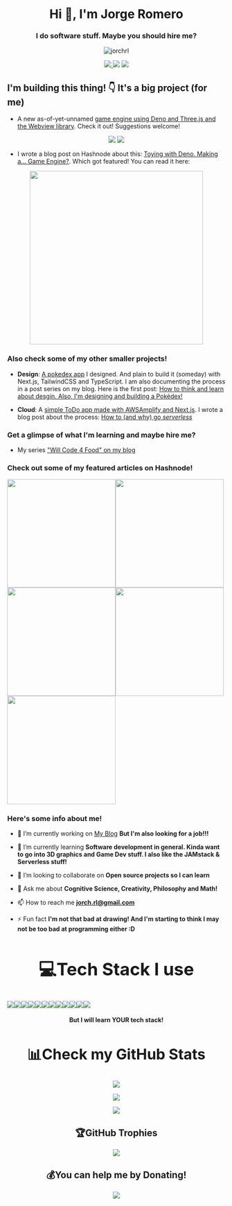 <h1 align="center">Hi 👋, I'm Jorge Romero</h1>
<h3 align="center">I do software stuff. Maybe you should hire me?</h3>
<p align="center"> <img src="https://komarev.com/ghpvc/?username=jorchrl&label=Profile%20views&color=0e75b6&style=for-the-badge" alt="jorchrl" /></p>
<!-- <h2>You can find me at these social networks :D</h2> -->
<p align="center"> <a href="https://linkedin.com/in/jorchrl"><img src="https://img.shields.io/badge/LinkedIn-%230077B5.svg?style=for-the-badge&logo=linkedin&logoColor=white" /> </a>
<a href="https://twitter.com/jrlgs"><img src="https://img.shields.io/badge/Twitter-%231DA1F2.svg?style=for-the-badge&logo=Twitter&logoColor=white" /></a>
<a href="https://blog.jrlgs.dev"><img src="https://img.shields.io/badge/Hashnode-2962FF?style=for-the-badge&logo=hashnode&logoColor=white" /></a> </p>


<h2>I'm building this thing! 👇 It's a big project (for me)</h2>

- A new as-of-yet-unnamed [game engine using Deno and Three.js and the Webview library](https://github.com/JorchRL/Desktop3D-with-Deno). Check it out! Suggestions welcome! 
<p align="center">
<img src="https://img.shields.io/badge/deno-000000?style=for-the-badge&logo=deno&logoColor=white" />
<img src="https://img.shields.io/badge/three.js-white?style=for-the-badge&logo=three.js&logoColor=black" /></p>

- I wrote a blog post on Hashnode about this: [Toying with Deno. Making a... Game Engine?](https://blog.jrlgs.dev/toying-with-deno-making-a-game-engine). Which got featured! You can read it here: 

<p class="blog-thumnail" align="center" ><a href="https://blog.jrlgs.dev/toying-with-deno-making-a-game-engine"><img width="400" src="https://blog.jrlgs.dev/_next/image?url=https%3A%2F%2Fcdn.hashnode.com%2Fres%2Fhashnode%2Fimage%2Fupload%2Fv1655056519821%2FKAZoAvH9K.png%3Fw%3D1600%26h%3D840%26fit%3Dcrop%26crop%3Dentropy%26auto%3Dcompress%2Cformat%26format%3Dwebp&w=1920&q=75" /></a></p>
<h3>Also check some of my other smaller projects!</h3>

- **Design**: [A pokedex app](https://github.com/JorchRL/pokedex-next) I designed. And plain to build it (someday) with Next.js, TailwindCSS and TypeScript. I am also documenting the process in a post series on my blog. Here is the first post: [How to think and learn about desgin. Also, I'm designing and building a Pokédex!](https://jorgerl.hashnode.dev/how-to-think-and-learn-about-design-also-im-designing-and-building-a-pokedex)

- **Cloud**: A [simple ToDo app made with AWSAmplify and Next.js](https://github.com/JorchRL/amplify-todo-tutorial). I wrote a blog post about the process: [How to (and why) go *serverless*](https://jorgerl.hashnode.dev/how-to-and-why-go-serverless)


<h3>Get a glimpse of what I'm learning and maybe hire me?</h3>

- My series ["Will Code 4 Food" on my blog](https://blog.jrlgs.dev/series/will-code-for-food)

<h3>Check out some of my featured articles on Hashnode!</h3>

<a href="https://blog.jrlgs.dev/01-lygometry-figuring-out-what-i-dont-know-yet"><img style="" width="250" src="https://blog.jrlgs.dev/_next/image?url=https%3A%2F%2Fcdn.hashnode.com%2Fres%2Fhashnode%2Fimage%2Fupload%2Fv1647631592729%2FiDywMwUDe.jpeg%3Fw%3D1600%26h%3D840%26fit%3Dcrop%26crop%3Dentropy%26auto%3Dcompress%2Cformat%26format%3Dwebp&w=1920&q=75" /></a><a href="https://blog.jrlgs.dev/02-watch-me-build-stuff-exhibit-a-chrome-extensions"><img width="250" src="https://blog.jrlgs.dev/_next/image?url=https%3A%2F%2Fcdn.hashnode.com%2Fres%2Fhashnode%2Fimage%2Fupload%2Fv1648236621343%2F0fhJHoUh6.jpeg%3Fw%3D1600%26h%3D840%26fit%3Dcrop%26crop%3Dentropy%26auto%3Dcompress%2Cformat%26format%3Dwebp&w=1920&q=75" /></a><a href="https://blog.jrlgs.dev/how-to-think-and-learn-about-design-also-im-designing-and-building-a-pokedex"><img width="250" src="https://blog.jrlgs.dev/_next/image?url=https%3A%2F%2Fcdn.hashnode.com%2Fres%2Fhashnode%2Fimage%2Fupload%2Fv1649217732987%2F89H7Qs0yB.jpeg%3Fw%3D1600%26h%3D840%26fit%3Dcrop%26crop%3Dentropy%26auto%3Dcompress%2Cformat%26format%3Dwebp&w=1920&q=75" /></a><a href="https://blog.jrlgs.dev/networking-for-success"><img width="250" src="https://blog.jrlgs.dev/_next/image?url=https%3A%2F%2Fcdn.hashnode.com%2Fres%2Fhashnode%2Fimage%2Fupload%2Fv1646934722168%2FnkvXu_WHT.jpeg%3Fw%3D1600%26h%3D840%26fit%3Dcrop%26crop%3Dentropy%26auto%3Dcompress%2Cformat%26format%3Dwebp&w=1920&q=75" /></a><a href="https://blog.jrlgs.dev/toying-with-deno-making-a-game-engine"><img width="250" src="https://blog.jrlgs.dev/_next/image?url=https%3A%2F%2Fcdn.hashnode.com%2Fres%2Fhashnode%2Fimage%2Fupload%2Fv1655056519821%2FKAZoAvH9K.png%3Fw%3D1600%26h%3D840%26fit%3Dcrop%26crop%3Dentropy%26auto%3Dcompress%2Cformat%26format%3Dwebp&w=1920&q=75" /></a>

<h3>Here's some info about me!</h3>

- 🔭 I’m currently working on [My Blog](https://jorgerl.hashnode.dev) **But I'm also looking for a job!!!**

- 🌱 I’m currently learning **Software development in general. Kinda want to go into 3D graphics and Game Dev stuff. I also like the JAMstack & Serverless stuff!**

- 👯 I’m looking to collaborate on **Open source projects so I can learn**

- 💬 Ask me about **Cognitive Science, Creativity, Philosophy and Math!**

- 📫 How to reach me **jorch.rl@gmail.com**

- ⚡ Fun fact **I'm not that bad at drawing! And I'm starting to think I may not be too bad at programming either :D**

<h2  align="center"style="font-size: 2.5rem"> 💻Tech Stack I use</h2>

<img src="https://img.shields.io/badge/typescript-%23007ACC.svg?style=for-the-badge&logo=typescript&logoColor=white"  /><img src="https://img.shields.io/badge/javascript-%23323330.svg?style=for-the-badge&logo=javascript&logoColor=%23F7DF1E"  /><img src="https://img.shields.io/badge/css3-%231572B6.svg?style=for-the-badge&logo=css3&logoColor=white"  /><img src="https://img.shields.io/badge/html5-%23E34F26.svg?style=for-the-badge&logo=html5&logoColor=white"  /><img src="https://img.shields.io/badge/AWS-%23FF9900.svg?style=for-the-badge&logo=amazon-aws&logoColor=white"  /><img src="https://img.shields.io/badge/vercel-%23000000.svg?style=for-the-badge&logo=vercel&logoColor=white"  /><img src="https://img.shields.io/badge/tailwindcss-%2338B2AC.svg?style=for-the-badge&logo=tailwind-css&logoColor=white"  /><img src="
https://img.shields.io/badge/threejs-black?style=for-the-badge&logo=three.js&logoColor=white"  /><img src="https://img.shields.io/badge/Next-black?style=for-the-badge&logo=next.js&logoColor=white"  /><img src="https://img.shields.io/badge/node.js-6DA55F?style=for-the-badge&logo=node.js&logoColor=white"  /><img src="https://img.shields.io/badge/MongoDB-%234ea94b.svg?style=for-the-badge&logo=mongodb&logoColor=white"  /><img src="https://img.shields.io/badge/figma-%23F24E1E.svg?style=for-the-badge&logo=figma&logoColor=white"  />

<h4 align="center">But I will learn YOUR tech stack!</h4>

<h2 align="center" style="font-size:2.1rem"> 📊Check my GitHub Stats </h2>
<p align="center"> <img src="https://github-readme-stats.vercel.app/api?username=JorchRL&theme=tokyonight&hide_border=true&include_all_commits=false&count_private=true"  /> </p><p align="center"> <img src="https://github-readme-streak-stats.herokuapp.com/?user=JorchRL&theme=tokyonight&hide_border=true" /> </p><p align="center"> <img src="https://github-readme-stats.vercel.app/api/top-langs/?username=JorchRL&theme=tokyonight&hide_border=true&include_all_commits=false&count_private=true&layout=compact" /></p>

<h2 align ="center">🏆GitHub Trophies </h2>
<p align="center"> <img src="https://github-profile-trophy.vercel.app/?username=JorchRL&theme=nord&no-frame=false&no-bg=false&margin-w=4" /> </p>

  <h2 align="center"> 💰You can help me by Donating! </h2>
  
  <p align="center"><a href="https://buymeacoffee.com/jorchRL">
  <img src="https://img.shields.io/badge/Buy%20Me%20a%20Coffee-ffdd00?style=for-the-badge&logo=buy-me-a-coffee&logoColor=black" /> </a></p> 
  
